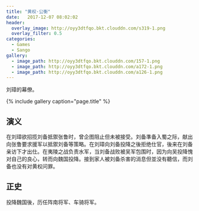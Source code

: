 ```yaml
---
title: "黄权·公衡"
date:   2017-12-07 08:02:02
header:
  overlay_image: http://oyy3dtfqo.bkt.clouddn.com/s319-1.png
  overlay_filter: 0.5
categories:
  - Games
  - Sango
gallery:
  - image_path: http://oyy3dtfqo.bkt.clouddn.com/157-1.png
  - image_path: http://oyy3dtfqo.bkt.clouddn.com/a172-1.png
  - image_path: http://oyy3dtfqo.bkt.clouddn.com/a126-1.png
---
```


刘璋的幕僚。

{% include gallery caption="page.title" %}

## 演义

在刘璋欲招揽刘备抵禦张鲁时，曾企图阻止但未被接受。刘备準备入蜀之际，献出向张鲁要求援军以抵禦刘备等策略。在刘璋向刘备投降之後拒绝仕官，後来在刘备亲访下才出仕。在夷陵之战负责水军，当刘备战败被吴军包围时，因为向吴投降愧对自己的良心，转而向魏国投降。接到家人被刘备杀害的消息但並没有聽信，而刘备也没有对黄权问罪。

## 正史

投降魏国後，历任阵南将军、车骑将军。